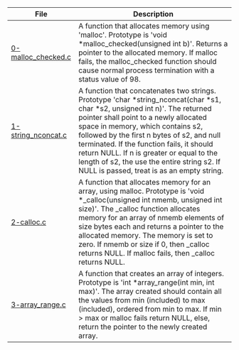 |File|Description|
|-|-|
|[0-malloc_checked.c](0-malloc_checked.c)|A function that allocates memory using 'malloc'. Prototype is 'void \*malloc_checked(unsigned int b)'. Returns a pointer to the allocated memory. If malloc fails, the malloc_checked function should cause normal process termination with a status value of 98.|
|[1-string_nconcat.c](1-string_nconcat.c)|A function that concatenates two strings. Prototype 'char \*string_nconcat(char \*s1, char \*s2, unsigned int n)'. The returned pointer shall point to a newly allocated space in memory, which contains s2, followed by the first n bytes of s2, and null terminated. If the function fails, it should return NULL. If n is greater or equal to the length of s2, the use the entire string s2. If NULL is passed, treat is as an empty string.|
|[2-calloc.c](2-calloc.c)|A function that allocates memory for an array, using malloc. Prototype is 'void \*\_calloc(unsigned int nmemb, unsigned int size)'. The \_calloc function allocates memory for an array of nmemb elements of size bytes each and returns a pointer to the allocated memory. The memory is set to zero. If nmemb or size if 0, then \_calloc returns NULL. If malloc fails, then \_calloc returns NULL.|
|[3-array_range.c](3-array_range.c)|A function that creates an array of integers. Prototype is 'int \*array_range(int min, int max)'. The array created should contain all the values from min (included) to max (included), ordered from min to max. If min > max or malloc fails return NULL, else, return the pointer to the newly created array.|
